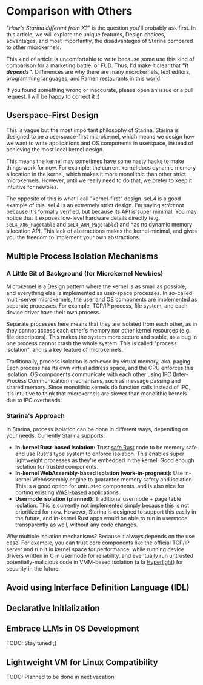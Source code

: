 # Comparison with Others

*"How's Starina different from X?"* is the question you'll probably ask first. In this article, we will explore the unique features, Design choices, advantages, and most importantly, the disadvantages of Starina compared to other microkernels.

This kind of article is uncomfortable to write because some use this kind of comparison for a marketing battle, or FUD. Thus, I'd make it clear that ***"it depends"***. Differences are why there are many microkernels, text editors, programming languages, and Ramen restaurants in this world.

If you found something wrong or inaccurate, please open an issue or a pull request. I will be happy to correct it :)

## Userspace-First Design

This is vague but the most important philosophy of Starina. Starina is designed to be a userspace-first microkernel, which means we design how we want to write applications and OS components in userspace, instead of achieving the most ideal kernel design.

This means the kernel may sometimes have some nasty hacks to make things work for now. For example, the current kernel does dynamic memory allocation in the kernel, which makes it more monolithic than other strict microkernels. However, until we really need to do that, we prefer to keep it intuitive for newbies.

The opposite of this is what I call "kernel-first" design. seL4 is a good example of this. seL4 is an extremely strict design. I'm saying *strict* not because it's formally verified, but because [its API](https://docs.sel4.systems/projects/sel4/api-doc.html) is super minimal. You may notice that it exposes low-level hardware details directly (e.g. `seL4_X86_PageTable` and `seL4_ARM_PageTable`) and has no dynamic memory allocation API. This lack of abstractions makes the kernel minimal, and gives you the freedom to implement your own abstractions.

## Multiple Process Isolation Mechanisms

### A Little Bit of Background (for Microkernel Newbies)

Microkernel is a Design pattern where the kernel is as small as possible, and everything else is implemented as user-space processes. In so-called multi-server microkernels, the userland OS components are implemented as separate processes. For example, TCP/IP process, file system, and each device driver have their own process.

Separate processes here means that they are isolated from each other, as in they cannot access each other's memory nor other kernel resources (e.g. file descriptors). This makes the system more secure and stable, as a bug in one process cannot crash the whole system. This is called "process isolation", and is a key feature of microkernels.

Traditionally, process isolation is achieved by virtual memory, aka. paging. Each process has its own virtual address space, and the CPU enforces this isolation. OS components communicate with each other using IPC (Inter-Process Communication) mechanisms, such as message passing and shared memory. Since monolithic kernels do function calls instead of IPC, it's intuitive to think that microkernels are slower than monolithic kernels due to IPC overheads.

### Starina's Approach

In Starina, process isolation can be done in different ways, depending on your needs. Currently Starina supports:

- **In-kernel Rust-based isolation:** Trust [safe Rust](https://doc.rust-lang.org/nomicon/safe-unsafe-meaning.html) code to be memory safe and use Rust's type system to enforce isolation. This enables super lightweight processes as they're embedded in the kernel. Good enough isolation for trusted components.
- **In-kernel WebAssembly-based isolation (work-in-progress):** Use in-kernel WebAssembly engine to guarantee memory safety and isolation. This is a good option for untrusted components, and is also nice for porting existing [WASI-based](https://wasi.dev/) applications.
- **Usermode isolation (planned):** Traditional usermode + page table isolation. This is currently not implemented simply because this is not prioritized for now. However, Starina is designed to support this easily in the future, and in-kernel Rust apps would be able to run in usermode transparently as well, without any code changes.

Why multiple isolation mechanisms? Because it always depends on the use case. For example, you can trust core components like the official TCP/IP server and run it in kernel space for performance, while running device drivers written in C in usermode for reliability, and eventually run untrusted potentially-malicious code in VMM-based isolation (a la [Hyperlight](https://opensource.microsoft.com/blog/2024/11/07/introducing-hyperlight-virtual-machine-based-security-for-functions-at-scale/)) for security in the future.

## Avoid using Interface Definition Language (IDL)

## Declarative Initialization

## Embrace LLMs in OS Development

TODO: Stay tuned ;)

<!-- Apps should look similar, like React apps, Rails, ... -->

## Lightweight VM for Linux Compatibility

TODO: Planned to be done in next vacation
